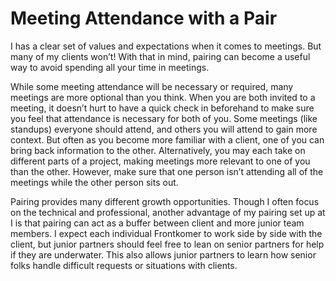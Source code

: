 # Meeting Attendance with a Pair

I has a clear set of values and expectations when it comes to meetings.
But many of my clients won’t! With that in mind, pairing can become a useful
way to avoid spending all your time in meetings.

While some meeting attendance will be necessary or required, many meetings are
more optional than you think. When you are both invited to a meeting, it doesn’t
hurt to have a quick check in beforehand to make sure you feel that attendance
is necessary for both of you. Some meetings (like standups) everyone should
attend, and others you will attend to gain more context. But often as you become
more familiar with a client, one of you can bring back information to the other.
Alternatively, you may each take on different parts of a project, making
meetings more relevant to one of you than the other. However, make sure that one
person isn’t attending all of the meetings while the other person sits out.

Pairing provides many different growth opportunities. Though I often focus on
the technical and professional, another advantage of my pairing set up at I
is that pairing can act as a buffer between client and more junior team members.
I expect each individual Frontkomer to work side by side with the client, but
junior partners should feel free to lean on senior partners for help if they are
underwater. This also allows junior partners to learn how senior folks handle
difficult requests or situations with clients.
